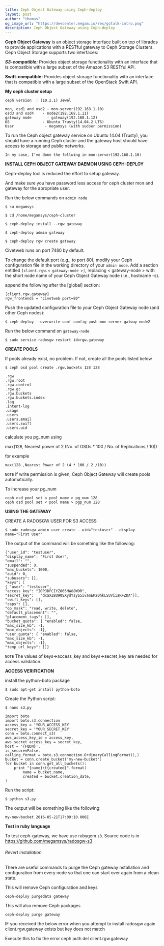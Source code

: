 ```yaml
---
title: Ceph Object Gateway using Ceph-deploy
layout: post
author: "thomas"
og_image_url: "https://devcenter.megam.io/res/gotalk-intro.png"
description: Ceph Object Gateway using Ceph-deploy
---
```


**Ceph Object Gateway** is an object storage interface built on top of librados to provide applications with a RESTful gateway to Ceph Storage Clusters. Ceph Object Storage supports two interfaces:

***S3-compatible:*** Provides object storage functionality with an interface that is compatible with a large subset of the Amazon S3 RESTful API.

**Swift-compatible:** Provides object storage functionality with an interface that is compatible with a large subset of the OpenStack Swift API.

**My ceph cluster setup**

    ceph version  : (10.2.1) Jewel

    mon, osd1 and osd2 - mon-server(192.168.1.10)
    osd3 and osd4 	 - node2(192.168.1.11)
    gateway node       - gateway(192.168.1.12)
    OS				 - Ubuntu Trusty(14.04.2 LTS)
    User 			  - megamsys (with sudoer permission)

To run the Ceph object gateway service on Ubuntu 14.04 (Trusty), you should have a running Ceph cluster and the gateway host should have access to storage and public networks.


	In my case, I've done the follwing in mon-server(192.168.1.10)


**INSTALL CEPH OBJECT GATEWAY DAEMON USING CEPH-DEPLOY**

Ceph-deploy tool is reduced the effort to setup gateway.

And make sure you have password less access for ceph cluster mon and gateway for the apropriate user.

Run the below commands on `admin node`


	$ su megamsys

    $ cd /home/megamsys/ceph-cluster

	$ ceph-deploy install --rgw gateway

	$ ceph-deploy admin gateway

	$ ceph-deploy rgw create gateway

Civetweb runs on port 7480 by default.

To change the default port (e.g., to port 80), modify your Ceph configuration file in the working directory of your `admin node`. Add a section entitled `[client.rgw.< gateway-node >]`, replacing < gateway-node > with the short node name of your Ceph Object Gateway node (i.e., hostname -s).

append the following after the [global] section:

	[client.rgw.gateway]
	rgw_frontends = "civetweb port=80"

Push the updated configuration file to your Ceph Object Gateway node (and other Ceph nodes):


	$ ceph-deploy --overwrite-conf config push mon-server gatway node2

Run the below command on `gateway-node`

	$ sudo service radosgw restart id=rgw.gateway

**CREATE POOLS**

If pools already exist, no problem. If not, create all the pools listed below

	$ ceph osd pool create .rgw.buckets 128 128

	.rgw
	.rgw.root
	.rgw.control
	.rgw.gc
	.rgw.buckets
	.rgw.buckets.index
	.log
	.intent-log
	.usage
	.users
	.users.email
	.users.swift
	.users.uid

calculate you pg_num using

max(128, Nearest power of 2 (No. of OSDs * 100 / No. of Replications / 10))

for example

	max(128 ,Nearest Power of 2 (4 * 100 / 2 /10))


`NOTE`
if write permission is given, Ceph Object Gateway will create pools automatically.

To increase your pg_num

	ceph osd pool set < pool name > pg_num 128
    ceph osd pool set < pool name > pgp_num 128


**USING THE GATEWAY**

CREATE A RADOSGW USER FOR S3 ACCESS

	$ sudo radosgw-admin user create --uid="testuser" --display-name="First User"

The output of the command will be something like the following:

	{"user_id": "testuser",
	"display_name": "First User",
	"email": "",
	"suspended": 0,
	"max_buckets": 1000,
	"auid": 0,
	"subusers": [],
	"keys": [
	{ "user": "testuser",
	"access_key": "I0PJDPCIYZ665MW88W9R",
	"secret_key": 	"dxaXZ8U90SXydYzyS5ivamEP20hkLSUViiaR+ZDA"}],
	"swift_keys": [],
	"caps": [],
	"op_mask": "read, write, delete",
	"default_placement": "",
	"placement_tags": [],
	"bucket_quota": { "enabled": false,
	"max_size_kb": -1,
	"max_objects": -1},
	"user_quota": { "enabled": false,
	"max_size_kb": -1,
	"max_objects": -1},
	"temp_url_keys": []}

`NOTE` The values of keys->access_key and keys->secret_key are needed for access validation.

**ACCESS VERIFICATION**

install the python-boto package

	$ sudo apt-get install python-boto

Create the Python script:

	$ nano s3.py

	import boto
	import boto.s3.connection
	access_key = 'YOUR_ACCESS_KEY'
	secret_key = 'YOUR_SECRET_KEY'
	conn = boto.connect_s3(
	aws_access_key_id = access_key,
	aws_secret_access_key = secret_key,
	host = '{FQDN}',
	is_secure=False,
	calling_format = boto.s3.connection.OrdinaryCallingFormat(),)
    bucket = conn.create_bucket('my-new-bucket')
	for bucket in conn.get_all_buckets():
		print "{name}\t{created}".format(
			name = bucket.name,
			created = bucket.creation_date,
	)

Run the script:

	$ python s3.py

The output will be something like the following:

	my-new-bucket 2016-05-21T17:09:10.000Z


**Test in ruby language**

To test ceph-gateway, we have use rubygem `s3`. Source code is in https://github.com/megamsys/radosgw-s3


###### Revert installation

There are useful commands to purge the Ceph gateway nstallation and configuration from every node so that one can start over again from a clean state.

This will remove Ceph configuration and keys

	ceph-deploy purgedata gateway

This will also remove Ceph packages

	ceph-deploy purge gateway

IF you received the below error when you attempt to install radosgw again
	client.rgw.gateway exists but key does not match

Execute this to fix the error
    ceph auth del client.rgw.gateway
